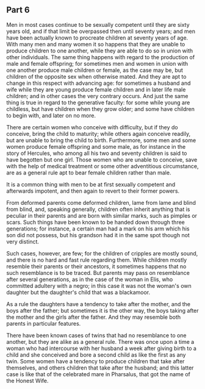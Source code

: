 ## Part 6

Men in most cases continue to be sexually competent until they are sixty years old, and if that limit be overpassed then until seventy years; and men have been actually known to procreate children at seventy years of age.
With many men and many women it so happens that they are unable to produce children to one another, while they are able to do so in union with other individuals.
The same thing happens with regard to the production of male and female offspring; for sometimes men and women in union with one another produce male children or female, as the case may be, but children of the opposite sex when otherwise mated.
And they are apt to change in this respect with advancing age: for sometimes a husband and wife while they are young produce female children and in later life male children; and in other cases the very contrary occurs.
And just the same thing is true in regard to the generative faculty: for some while young are childless, but have children when they grow older; and some have children to begin with, and later on no more.

There are certain women who conceive with difficulty, but if they do conceive, bring the child to maturity; while others again conceive readily, but are unable to bring the child to birth.
Furthermore, some men and some women produce female offspring and some male, as for instance in the story of Hercules, who among all his two and seventy children is said to have begotten but one girl.
Those women who are unable to conceive, save with the help of medical treatment or some other adventitious circumstance, are as a general rule apt to bear female children rather than male.

It is a common thing with men to be at first sexually competent and afterwards impotent, and then again to revert to their former powers.

From deformed parents come deformed children, lame from lame and blind from blind, and, speaking generally, children often inherit anything that is peculiar in their parents and are born with similar marks, such as pimples or scars.
Such things have been known to be handed down through three generations; for instance, a certain man had a mark on his arm which his son did not possess, but his grandson had it in the same spot though not very distinct.

Such cases, however, are few; for the children of cripples are mostly sound, and there is no hard and fast rule regarding them.
While children mostly resemble their parents or their ancestors, it sometimes happens that no such resemblance is to be traced.
But parents may pass on resemblance after several generations, as in the case of the woman in Elis, who committed adultery with a negro; in this case it was not the woman's own daughter but the daughter's child that was a blackamoor.

As a rule the daughters have a tendency to take after the mother, and the boys after the father; but sometimes it is the other way, the boys taking after the mother and the girls after the father.
And they may resemble both parents in particular features.

There have been known cases of twins that had no resemblance to one another, but they are alike as a general rule.
There was once upon a time a woman who had intercourse with her husband a week after giving birth to a child and she conceived and bore a second child as like the first as any twin.
Some women have a tendency to produce children that take after themselves, and others children that take after the husband; and this latter case is like that of the celebrated mare in Pharsalus, that got the name of the Honest Wife.

